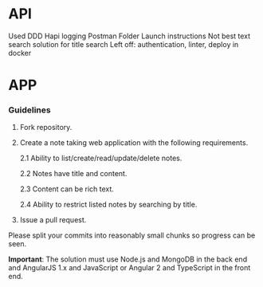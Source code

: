 # API

Used DDD
Hapi logging
Postman Folder
Launch instructions
Not best text search solution for title search 
Left off: authentication, linter, deploy in docker


# APP

### Guidelines

1. Fork repository.

2. Create a note taking web application with the following requirements.

    2.1 Ability to list/create/read/update/delete notes.

    2.2 Notes have title and content.

    2.3 Content can be rich text.

    2.4 Ability to restrict listed notes by searching by title.

3. Issue a pull request.

Please split your commits into reasonably small chunks so progress can be seen.

__Important__: The solution must use Node.js and MongoDB in the back end and AngularJS 1.x and JavaScript or Angular 2 and TypeScript in the front end.
